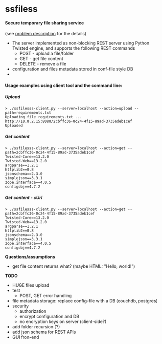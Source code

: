 # ssfiless
#### Secure temporary file sharing service
(see [problem description](https://github.com/garryya/ssfiless/blob/master/PROBLEM%20DESCRIPTION) for the details)

* The server implemented as non-blocking REST server using Python Twisted engine, and supports the following REST commands
   * POST - upload a file/folder
   * GET - get file content
   * DELETE - remove a file
* configuration and files metadata stored in conf-file style DB
* 

#### Usage examples using client tool and the command line:
##### Upload
```
> ./ssfilesss-client.py --server=localhost --action=upload --path=requirements.txt
Uploading file requirements.txt ...
http://10.0.2.15:8080/2cbffc36-0c24-4f15-89ad-3735adeb1cef
Uploaded
```
##### Get content
```
> ./ssfilesss-client.py --server=localhost --action=get --path=2cbffc36-0c24-4f15-89ad-3735adeb1cef
Twisted-Core==13.2.0
Twisted-Web==13.2.0
argparse==1.2.1
httplib2==0.8
jsonschema==2.3.0
simplejson==3.3.1
zope.interface==4.0.5
configobj==4.7.2
```
##### Get content - cUrl 
```
> ./ssfilesss-client.py --server=localhost --action=get --path=2cbffc36-0c24-4f15-89ad-3735adeb1cef
Twisted-Core==13.2.0
Twisted-Web==13.2.0
argparse==1.2.1
httplib2==0.8
jsonschema==2.3.0
simplejson==3.3.1
zope.interface==4.0.5
configobj==4.7.2
```


**Questions/assumptions**
* get file content returns what? (maybe HTML: "<html>Hello, world!</html>")

**TODO**
* HUGE files upload
* test
  * POST, GET error handling
* file metadata storage: replace config-file with a DB (couchdb, postgres)
* security
  * authorization
  * encrypt configuration and DB
  * no encryption keys on server (client-side?)
* add folder recursion (?)
* add json schema for REST APIs
* GUI fron-end
